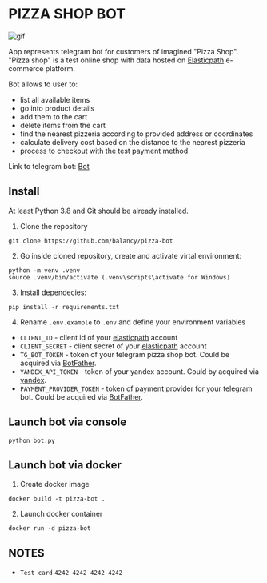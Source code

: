 # PIZZA SHOP BOT

![gif](https://s10.gifyu.com/images/pizza_bot.gif)

App represents telegram bot for customers of imagined "Pizza Shop". "Pizza shop" is a test online shop with data hosted on [Elasticpath](https://www.elasticpath.com/) e-commerce platform.

Bot allows to user to:
- list all available items
- go into product details
- add them to the cart
- delete items from the cart
- find the nearest pizzeria according to provided address or coordinates
- calculate delivery cost based on the distance to the nearest pizzeria
- process to checkout with the test payment method

Link to telegram bot: [Bot](https://t.me/devman_pizzza_bot)

## Install

At least Python 3.8 and Git should be already installed.

1. Clone the repository
```
git clone https://github.com/balancy/pizza-bot
```

2. Go inside cloned repository, create and activate virtal environment:
```console
python -m venv .venv
source .venv/bin/activate (.venv\scripts\activate for Windows)
```

3. Install dependecies:
```console
pip install -r requirements.txt
```

4. Rename `.env.example` to `.env` and define your environment variables

- `CLIENT_ID` - client id of your [elasticpath](https://www.elasticpath.com/) account
- `CLIENT_SECRET` - client secret of your [elasticpath](https://www.elasticpath.com/) account
- `TG_BOT_TOKEN` - token of your telegram pizza shop bot. Could be acquired via [BotFather](https://t.me/BotFather).
- `YANDEX_API_TOKEN` - token of your yandex account. Could by acquired via [yandex](https://developer.tech.yandex.ru/services/).
- `PAYMENT_PROVIDER_TOKEN` - token of payment provider for your telegram bot. Could be acquired via [BotFather](https://t.me/BotFather).

## Launch bot via console

```console
python bot.py
```

## Launch bot via docker

1. Create docker image

```console
docker build -t pizza-bot .
```

2. Launch docker container

```console
docker run -d pizza-bot
```


## NOTES

- `Test card` `4242 4242 4242 4242`